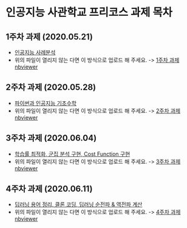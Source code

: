 # 인공지능 사관학교 프리코스 과제 목차

## 1주차 과제 (2020.05.21)
* [인공지능 사례분석](https://github.com/Cho-mindong/assignment/blob/master/1%EC%A3%BC%EC%B0%A8%EA%B3%BC%EC%A0%9C.ipynb)
* 위의 파일이 열리지 않는 다면 이 방식으로 업로드 해 주세요. -> [1주차 과제 nbviewer](https://nbviewer.jupyter.org/github/Cho-mindong/study_ai_pre-cousre/blob/master/1%EC%A3%BC%EC%B0%A8%EA%B3%BC%EC%A0%9C.ipynb)

## 2주차 과제 (2020.05.28)
* [파이썬과 인공지능 기초수학](https://github.com/Cho-mindong/study_ai_pre-cousre/blob/master/2%E1%84%8C%E1%85%AE%E1%84%8E%E1%85%A1%E1%84%80%E1%85%AA%E1%84%8C%E1%85%A6.ipynb)
* 위의 파일이 열리지 않는 다면 이 방식으로 업로드 해 주세요. -> [2주차 과제 nbviewer](https://nbviewer.jupyter.org/github/Cho-mindong/study_ai_pre-cousre/blob/master/2%E1%84%8C%E1%85%AE%E1%84%8E%E1%85%A1%E1%84%80%E1%85%AA%E1%84%8C%E1%85%A6.ipynb)
## 3주차 과제 (2020.06.04)
* [학습률 최적화, 군집 분석 구현, Cost Function 구현](https://github.com/Cho-mindong/assignment/blob/master/3%EC%A3%BC%EC%B0%A8_%EA%B3%BC%EC%A0%9C.ipynb)
* 위의 파일이 열리지 않는 다면 이 방식으로 업로드 해 주세요. -> [3주차 과제 nbviewer]()

## 4주차 과제 (2020.06.11)
* [딥러닝 용어 정리, 클론 코딩, 딥러닝 순전파 & 역전파 계산](https://github.com/Cho-mindong/study_ai_pre-cousre/blob/master/4%EC%A3%BC%EC%B0%A8_%EA%B3%BC%EC%A0%9C.ipynb)
* 위의 파일이 열리지 않는 다면 이 방식으로 업로드 해 주세요. -> [4주차 과제 nbviewer](https://nbviewer.jupyter.org/github/Cho-mindong/study_ai_pre-cousre/blob/master/4%EC%A3%BC%EC%B0%A8_%EA%B3%BC%EC%A0%9C.ipynb)
